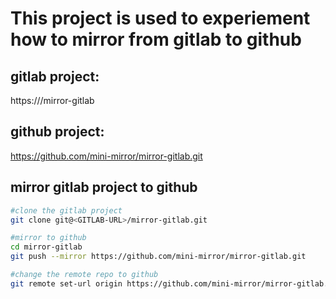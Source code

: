# This project is used to experiement how to mirror from gitlab to github

## gitlab project:

https://<GITLAB-URL>/mirror-gitlab

## github project:

https://github.com/mini-mirror/mirror-gitlab.git

## mirror gitlab project to github

```bash
#clone the gitlab project
git clone git@<GITLAB-URL>/mirror-gitlab.git

#mirror to github
cd mirror-gitlab
git push --mirror https://github.com/mini-mirror/mirror-gitlab.git

#change the remote repo to github
git remote set-url origin https://github.com/mini-mirror/mirror-gitlab.git
```